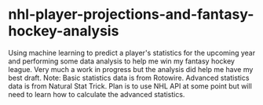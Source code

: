 # nhl-player-projections-and-fantasy-hockey-analysis
Using machine learning to predict a player's statistics for the upcoming year and performing some data analysis to help me win my fantasy hockey league. Very much a work in progress but the analysis did help me have my best draft.
Note: Basic statistics data is from Rotowire. Advanced statistics data is from Natural Stat Trick. Plan is to use NHL API at some point but will need to learn how to calculate the advanced statistics.
